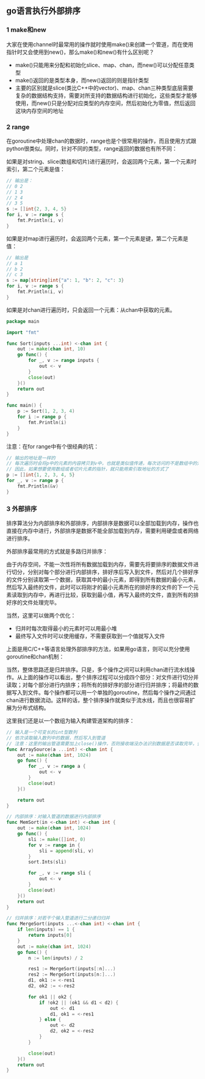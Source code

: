 ## go语言执行外部排序

### 1 make和new

大家在使用channel时最常用的操作就时使用make()来创建一个管道，而在使用指针时又会使用到new()，那么make()和new()有什么区别呢？

* make()只能用来分配和初始化slice、map、chan，而new()可以分配任意类型
* make()返回的是类型本身，而new()返回的则是指针类型
* 主要的区别就是slice(类比C++中的vector)、map、chan三种类型底层需要复杂的数据结构支持，需要对所支持的数据结构进行初始化，这些类型才能够使用，而new()只是分配对应类型的内存空间，然后初始化为零值，然后返回这块内存空间的地址

### 2 range

在goroutine中处理chan的数据时，range也是个很常用的操作，而且使用方式跟python很类似。同时，针对不同的类型，range返回的数据也有所不同：

如果是对string、slice(数组和切片)进行遍历时，会返回两个元素，第一个元素时索引，第二个元素是值：

``` go
// 输出是：
// 0 2
// 1 3
// 2 4
// 3 5
s := []int{2, 3, 4, 5}
for i, v := range s {
	fmt.Println(i, v)
}
```

如果是对map进行遍历时，会返回两个元素，第一个元素是键，第二个元素是值：

``` go
// 输出是
// a 1
// b 2
// c 3
s := map[string]int{"a": 1, "b": 2, "c": 3}
for i, v := range s {
	fmt.Println(i, v)
}
```

如果是对chan进行遍历时，只会返回一个元素：从chan中获取的元素。

``` go
package main

import "fmt"

func Sort(inputs ...int) <-chan int {
	out := make(chan int, 10)
	go func() {
		for _, v := range inputs {
			out <- v
		}
		close(out)
	}()
	return out
}

func main() {
	p := Sort(1, 2, 3, 4)
	for i := range p {
		fmt.Println(i)
	}
}
```

注意：在for range中有个很经典的坑：

``` go
// 输出的地址是一样的
// 每次遍历时会将p中的元素的内容拷贝到v中，也就是类似值传递，每次访问的不是数组中的元素，而是元素的副本
// 因此，如果想要使用数组或者切片元素的指针，就只能用索引取地址的方式了
p := []int{1, 2, 3, 4, 5}
for _, v := range p {
	fmt.Println(&v)
}
```

### 3 外部排序

排序算法分为内部排序和外部排序，内部排序是数据可以全部加载到内存，操作也直接在内存中进行，外部排序是数据不能全部加载到内存，需要利用硬盘或者网络进行排序。

外部排序最常用的方式就是多路归并排序：

由于内存空间，不能一次性将所有数据加载到内存，需要先将要排序的数据文件进行切分，分别对每个部分进行内部排序，排好序后写入到文件，然后对几个排好序的文件分别读取第一个数据，获取其中的最小元素，即得到所有数据的最小元素，然后写入最终的文件，此时可以将刚才的最小元素所在的排好序的文件的下一个元素读取到内存中，再进行比较，获取到最小值，再写入最终的文件，直到所有的排好序的文件处理完毕。

当然，这里可以做两个优化：

* 归并时每次取得最小的元素时可以用最小堆
* 最终写入文件时可以使用缓存，不需要获取到一个值就写入文件

上面是用C/C++等语言处理外部排序的方法，如果用go语言，则可以充分使用goroutine和chan机制：

当然，整体思路还是归并排序。只是，多个操作之间可以利用chan进行流水线操作。从上面的操作可以看出，整个排序过程可以分成四个部分：对文件进行切分并读取；对每个部分进行内排序；将所有的排好序的部分进行归并排序；将最终的数据写入到文件。每个操作都可以用一个单独的goroutine，然后每个操作之间通过chan进行数据流动。这样的话，整个排序操作就类似于流水线，而且也很容易扩展为分布式结构。

这里我们还是以一个数组为输入构建管道架构的排序：

``` go
// 输入是一个可变长的int型数列
// 依次读取输入数列中的数据，然后写入到管道
// 注意：这里的输出管道需要加上close()操作，否则接收端没办法识别数据是否读取完毕，会产生死锁
func ArraySource(a ...int) <-chan int {
	out := make(chan int, 1024)
	go func() {
		for _, v := range a {
			out <- v
		}
		close(out)
	}()

	return out
}

// 内部排序：对输入管道的数据进行内部排序
func MemSort(in <-chan int) <-chan int {
	out := make(chan int, 1024)
	go func() {
		sli := make([]int, 0)
		for v := range in {
			sli = append(sli, v)
		}
		sort.Ints(sli)

		for _, v := range sli {
			out <- v
		}
		close(out)
	}()
	return out
}

// 归并排序：对若干个输入管道进行二分递归归并
func MergeSort(inputs ...<-chan int) <-chan int {
	if len(inputs) == 1 {
		return inputs[0]
	}
	out := make(chan int, 1024)
	go func() {
		n := len(inputs) / 2

		res1 := MergeSort(inputs[:n]...)
		res2 := MergeSort(inputs[n:]...)
		d1, ok1 := <-res1
		d2, ok2 := <-res2

		for ok1 || ok2 {
			if !ok2 || (ok1 && d1 < d2) {
				out <- d1
				d1, ok1 = <-res1
			} else {
				out <- d2
				d2, ok2 = <-res2
			}
		}

		close(out)
	}()
	return out
}
```